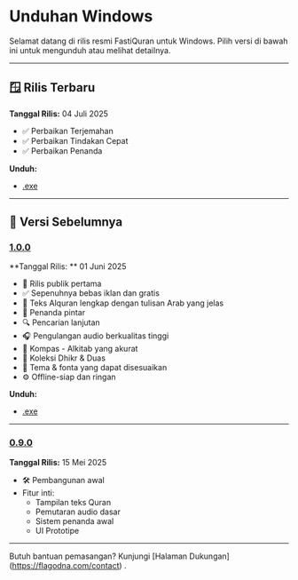 # Unduhan Windows

Selamat datang di rilis resmi FastiQuran untuk Windows. Pilih versi di bawah ini untuk mengunduh atau melihat detailnya.

---

## 🪟 Rilis Terbaru

<a id="1.0.1"></a>
**Tanggal Rilis:** 04 Juli 2025

- ✅ Perbaikan Terjemahan
- ✅ Perbaikan Tindakan Cepat
- ✅ Perbaikan Penanda

**Unduh:**

- [.exe](https://github.com/Flagodna-Developer/fastiquran/releases/download/v1.0.1/Fastiquran-x86_64-1.0.1+100001-Installer.exe)

---

## 📜 Versi Sebelumnya

### [1.0.0](#1.0.0)

<a id="1.0.0"></a>
**Tanggal Rilis: ** 01 Juni 2025

- 🎉 Rilis publik pertama
- ✅ Sepenuhnya bebas iklan dan gratis
- 📖 Teks Alquran lengkap dengan tulisan Arab yang jelas
- 🔖 Penanda pintar
- 🔍 Pencarian lanjutan
- 🎧 Pengulangan audio berkualitas tinggi
- 🧭 Kompas - Alkitab yang akurat
- 📿 Koleksi Dhikr & Duas
- 🎨 Tema & fonta yang dapat disesuaikan
- ⚙️ Offline-siap dan ringan

**Unduh:**

- [.exe](https://github.com/Flagodna-Developer/fastiquran/releases/download/v1.0.0/Fastiquran-x86_64-1.0.0+1-Installer.exe)

---

### [0.9.0](#0.9.0)

<a id="0.9.0"></a>
**Tanggal Rilis:** 15 Mei 2025

- 🛠️ Pembangunan awal
- Fitur inti:
  - Tampilan teks Quran
  - Pemutaran audio dasar
  - Sistem penanda awal
  - UI Prototipe

---

Butuh bantuan pemasangan? Kunjungi [Halaman Dukungan] (https://flagodna.com/contact) .
